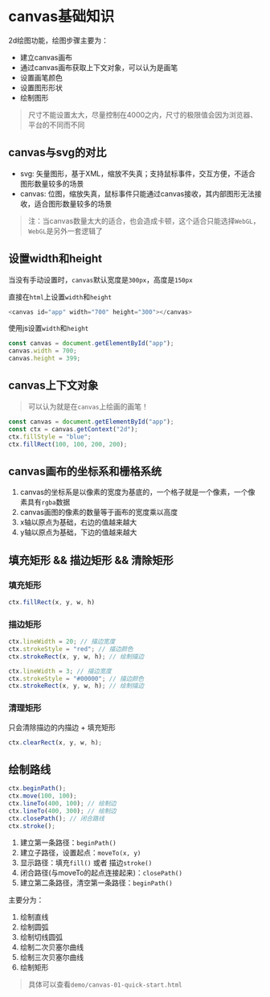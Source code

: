 # canvas基础知识

2d绘图功能，绘图步骤主要为：
- 建立canvas画布
- 通过canvas画布获取上下文对象，可以认为是画笔
- 设置画笔颜色
- 设置图形形状
- 绘制图形

> 尺寸不能设置太大，尽量控制在4000之内，尺寸的极限值会因为浏览器、平台的不同而不同


## canvas与svg的对比

- svg: 矢量图形，基于XML，缩放不失真；支持鼠标事件，交互方便，不适合图形数量较多的场景
- canvas: 位图，缩放失真，鼠标事件只能通过canvas接收，其内部图形无法接收，适合图形数量较多的场景

> 注：当canvas数量太大的适合，也会造成卡顿，这个适合只能选择`WebGL`，`WebGL`是另外一套逻辑了

## 设置width和height

当没有手动设置时，`canvas`默认宽度是`300px`，高度是`150px`

直接在`html`上设置`width`和`height`
```js
<canvas id="app" width="700" height="300"></canvas>
```

使用js设置`width`和`height`
```js
const canvas = document.getElementById("app");
canvas.width = 700;
canvas.height = 399;
```

## canvas上下文对象

> 可以认为就是在`canvas`上绘画的画笔！

```js
const canvas = document.getElementById("app");
const ctx = canvas.getContext("2d");
ctx.fillStyle = "blue";
ctx.fillRect(100, 100, 200, 200);
```

## canvas画布的坐标系和栅格系统

1. canvas的坐标系是以像素的宽度为基底的，一个格子就是一个像素，一个像素具有`rgba`数据
2. canvas画图的像素的数量等于画布的宽度乘以高度
3. x轴以原点为基础，右边的值越来越大
4. y轴以原点为基础，下边的值越来越大




## 填充矩形 && 描边矩形 && 清除矩形

### 填充矩形

```js
ctx.fillRect(x, y, w, h)
```

### 描边矩形

```js
ctx.lineWidth = 20; // 描边宽度
ctx.strokeStyle = "red"; // 描边颜色
ctx.strokeRect(x, y, w, h); // 绘制描边

ctx.lineWidth = 3; // 描边宽度
ctx.strokeStyle = "#00000"; // 描边颜色
ctx.strokeRect(x, y, w, h); // 绘制描边
```

### 清理矩形

只会清除描边的内描边 + 填充矩形
```js
ctx.clearRect(x, y, w, h);
```




## 绘制路线


```js
ctx.beginPath();
ctx.move(100, 100);
ctx.lineTo(400, 100); // 绘制边
ctx.lineTo(400, 300); // 绘制边
ctx.closePath(); // 闭合路线
ctx.stroke();
```

1. 建立第一条路径：`beginPath()`
2. 建立子路径，设置起点：`moveTo(x, y)`
3. 显示路径：填充`fill()` 或者 描边`stroke()`
4. 闭合路径(与moveTo的起点连接起来)：`closePath()`
5. 建立第二条路径，清空第一条路径：`beginPath()`

主要分为：
1. 绘制直线
2. 绘制圆弧 
3. 绘制切线圆弧
4. 绘制二次贝塞尔曲线
5. 绘制三次贝塞尔曲线
6. 绘制矩形

> 具体可以查看`demo/canvas-01-quick-start.html`


